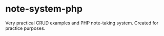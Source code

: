 # note-system-php
Very practical CRUD examples and PHP note-taking system. Created for practice purposes.
